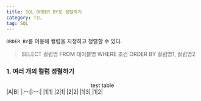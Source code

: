 ```yaml
---
title: SQL ORDER BY로 정렬하기
category: TIL
tag: SQL
---
```

`ORDER BY`를 이용해 컬럼을 지정하고 정렬할 수 있다.

> SELECT 컬럼명 FROM 테이블명 WHERE 조건 ORDER BY 컬럼명1, 컬럼명2

### 1. 여러 개의 컬럼 정렬하기
   
<div align=center>test table</div>
|A|B|
|:--:|:--:|
|1|1|
|2|1|
|2|2|
|1|3|
|1|2|